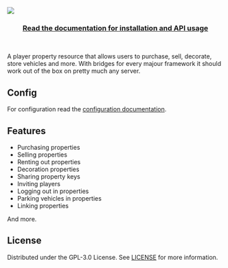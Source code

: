<img src="https://i.imgur.com/efWK1Rc.png" align="center">

<h3 align=center>
    <a href="https://docs.boris.foo/bnl-housing/">Read the documentation for installation and API usage</a>
</h3>

<br>

A player property resource that allows users to purchase, sell, decorate, store vehicles and more. With bridges for every majour framework it should work out of the box on pretty much any server.

## Config

For configuration read the [configuration documentation](https://docs.boris.foo/bnl-housing/guides/configuration).

## Features

- Purchasing properties
- Selling properties
- Renting out properties
- Decoration properties
- Sharing property keys
- Inviting players
- Logging out in properties
- Parking vehicles in properties
- Linking properties

And more.

## License

Distributed under the GPL-3.0 License. See [LICENSE](https://github.com/borisnliscool/bnl-housing/blob/main/LICENSE) for more information.
